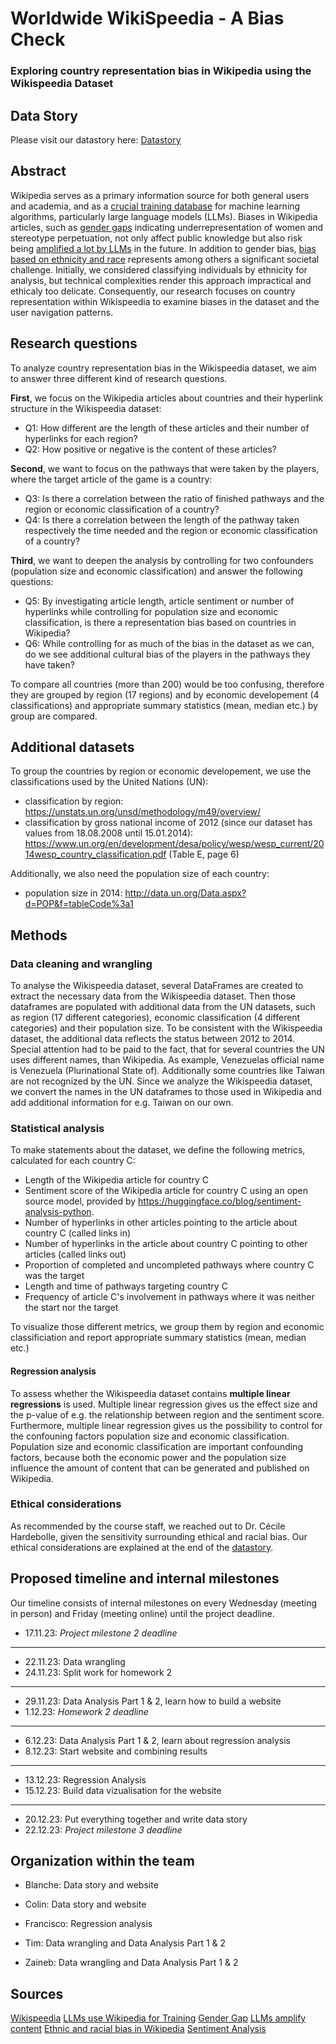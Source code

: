 # Worldwide WikiSpeedia - A Bias Check
### Exploring country representation bias in Wikipedia using the Wikispeedia Dataset

## Data Story

Please visit our datastory here: [Datastory](https://colin-a-smyth.github.io/)


## Abstract

Wikipedia serves as a primary information source for both general users and academia, and as a [crucial training database](https://wikimediafoundation.org/news/2023/07/12/wikipedias-value-in-the-age-of-generative-ai/) for machine learning algorithms, particularly large language models (LLMs). Biases in Wikipedia articles, such as [gender gaps](https://arxiv.org/abs/1501.06307) indicating underrepresentation of women and stereotype perpetuation, not only affect public knowledge but also risk being [amplified a lot by LLMs](https://dl.acm.org/doi/full/10.1145/3597307) in the future. In addition to gender bias, [bias based on ethnicity and race](https://journals.sagepub.com/doi/full/10.1177/20539517231165490) represents among others a significant societal challenge. Initially, we considered classifying individuals by ethnicity for analysis, but technical complexities render this approach impractical and ethicaly too delicate. Consequently, our research focuses on country representation within Wikispeedia to examine biases in the dataset and the user navigation patterns.

## Research questions

To analyze country representation bias in the Wikispeedia dataset, we aim to answer three different kind of research questions.

**First**, we focus on the Wikipedia articles about countries and their hyperlink structure in the Wikispeedia dataset:
* Q1: How different are the length of these articles and their number of hyperlinks for each region?
* Q2: How positive or negative is the content of these articles?

**Second**, we want to focus on the pathways that were taken by the players, where the target article of the game is a country:
* Q3: Is there a correlation between the ratio of finished pathways and the region or economic classification of a country?
* Q4: Is there a correlation between the length of the pathway taken respectively the time needed and the region or economic classification of a country?

**Third**, we want to deepen the analysis by controlling for two confounders (population size and economic classification) and answer the following questions:
* Q5: By investigating article length, article sentiment or number of hyperlinks while controlling for population size and economic classification, is there a representation bias based on countries in Wikipedia? 
* Q6: While controlling for as much of the bias in the dataset as we can, do we see additional cultural bias of the players in the pathways they have taken?

To compare all countries (more than 200) would be too confusing, therefore they are grouped by region (17 regions) and by economic developement (4 classifications) and appropriate summary statistics (mean, median etc.) by group are compared.


## Additional datasets
To group the countries by region or economic developement, we use the classifications used by the United Nations (UN):

* classification by region: https://unstats.un.org/unsd/methodology/m49/overview/
* classification by gross national income of 2012 (since our dataset has values from 18.08.2008 until 15.01.2014): https://www.un.org/en/development/desa/policy/wesp/wesp_current/2014wesp_country_classification.pdf (Table E, page 6)

Additionally, we also need the population size of each country:
* population size in 2014: http://data.un.org/Data.aspx?d=POP&f=tableCode%3a1

## Methods

### Data cleaning and wrangling
To analyse the Wikispeedia dataset, several DataFrames are created to extract the necessary data from the Wikispeedia dataset. Then those dataframes are populated with additional data from the UN datasets, such as region (17 different categories), economic classification (4 different categories) and their population size. To be consistent with the Wikispeedia dataset, the additional data reflects the status between 2012 to 2014. Special attention had to be paid to the fact, that for several countries the UN uses different names, than Wikipedia. As example, Venezuelas official name is Venezuela (Plurinational State of). Additionally some countries like Taiwan are not recognized by the UN. Since we analyze the Wikispeedia dataset, we convert the names in the UN dataframes to those used in Wikipedia and add additional information for e.g. Taiwan on our own.


### Statistical analysis

To make statements about the dataset, we define the following metrics, calculated for each country C:

* Length of the Wikipedia article for country C
* Sentiment score of the Wikipedia article for country C using an open source model, provided by https://huggingface.co/blog/sentiment-analysis-python.
* Number of hyperlinks in other articles pointing to the article about country C (called links in)
* Number of hyperlinks in the article about country C pointing to other articles (called links out)
* Proportion of completed and uncompleted pathways where country C was the target
* Length and time of pathways targeting country C
* Frequency of article C's involvement in pathways where it was neither the start nor the target

To visualize those different metrics, we group them by region and economic classificiation and report appropriate summary statistics (mean, median etc.)


#### Regression analysis

To assess whether the Wikispeedia dataset contains **multiple linear regressions** is used. Multiple linear regression gives us the effect size and the p-value of e.g. the relationship between region and the sentiment score. Furthermore, multiple linear regression gives us the possibility to control for the confouning factors population size and economic classification. Population size and economic classification are important confounding factors, because both the economic power and the population size influence the amount of content that can be generated and published on Wikipedia.


### Ethical considerations

As recommended by the course staff, we reached out to Dr. Cécile Hardebolle, given the sensitivity surrounding ethical and racial bias. Our ethical considerations are explained at the end of the [datastory](https://colin-a-smyth.github.io/).

## Proposed timeline and internal milestones
Our timeline consists of internal milestones on every Wednesday (meeting in person) and Friday (meeting online) until the project deadline.

- 17.11.23: *Project milestone 2 deadline*
---
- 22.11.23: Data wrangling
- 24.11.23: Split work for homework 2
---
- 29.11.23: Data Analysis Part 1 & 2, learn how to build a website
- 1.12.23: *Homework 2 deadline*
---
- 6.12.23: Data Analysis Part 1 & 2, learn about regression analysis
- 8.12.23: Start website and combining results
---
- 13.12.23: Regression Analysis
- 15.12.23: Build data vizualisation for the website
---
- 20.12.23: Put everything together and write data story
- 22.12.23: *Project milestone 3 deadline* 

## Organization within the team

- Blanche: Data story and website

- Colin: Data story and website

- Francisco: Regression analysis

- Tim: Data wrangling and Data Analysis Part 1 & 2

- Zaineb: Data wrangling and Data Analysis Part 1 & 2

## Sources

[Wikispeedia](https://snap.stanford.edu/data/wikispeedia.html)
[LLMs use Wikipedia for Training](https://wikimediafoundation.org/news/2023/07/12/wikipedias-value-in-the-age-of-generative-ai/)
[Gender Gap](https://arxiv.org/abs/1501.06307)
[LLMs amplify content](https://dl.acm.org/doi/full/10.1145/3597307)
[Ethnic and racial bias in Wikipedia](https://journals.sagepub.com/doi/full/10.1177/20539517231165490)
[Sentiment Analysis](https://arxiv.org/abs/2106.09462)
